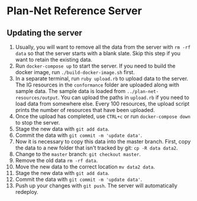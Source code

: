 # Plan-Net Reference Server

## Updating the server

1. Usually, you will want to remove all the data from the server with `rm -rf
   data` so that the server starts with a blank slate. Skip this step if you
   want to retain the existing data.
1. Run `docker-compose up` to start the server. If you need to build the docker
   image, run `./build-docker-image.sh` first.
1. In a separate terminal, run `ruby upload.rb` to upload data to the server.
   The IG resources in the `conformance` folder are uploaded along with sample
   data. The sample data is loaded from `../plan-net-resources/output`. You can
   upload the paths in `upload.rb` if you need to load data from somewhere else.
   Every 100 resources, the upload script prints the number of resources that
   have been uploaded.
1. Once the upload has completed, use `CTRL+c` or run `docker-compose down` to
   stop the server.
1. Stage the new data with `git add data`.
1. Commit the data with `git commit -m 'update data'`.
1. Now it is necessary to copy this data into the master branch. First, copy the
   data to a new folder that isn't tracked by git: `cp -R data data2`.
1. Change to the `master` branch: `git checkout master`.
1. Remove the old data `rm -rf data`.
1. Move the new data to the correct location `mv data2 data`.
1. Stage the new data with `git add data`.
1. Commit the data with `git commit -m 'update data'`.
1. Push up your changes with `git push`. The server will automatically redeploy.
